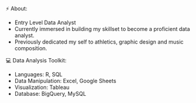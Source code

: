 ⚡ About:
- Entry Level Data Analyst
- Currently immersed in building my skillset to become a proficient data analyst.
- Previously dedicated my self to athletics, graphic design and music composition. 


💻 Data Analysis Toolkit:

- Languages: R, SQL
- Data Manipulation: Excel, Google Sheets
- Visualization: Tableau
- Database: BigQuery, MySQL
